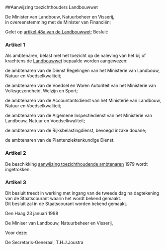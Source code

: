 <meta http-equiv='Content-Type' content='text/html; charset=utf-8' />

##Aanwijzing toezichthouders Landbouwwet

De Minister van Landbouw, Natuurbeheer en Visserij,  
in overeenstemming met de Minister van Financiën;

Gelet op [artikel 48a van de Landbouwwet](../../../../../wet/landbouwwet/BWBR0002252/README.md);
Besluit:    

### Artikel  1  

Als ambtenaren, belast met het toezicht op de naleving van het bij of krachtens de [Landbouwwet](../../../../../wet/landbouwwet/BWBR0002252/README.md) bepaalde worden aangewezen: 

de ambtenaren van de Dienst Regelingen van het Ministerie van Landbouw, Natuur en Voedselkwaliteit;  

de ambtenaren van de Voedsel en Waren Autoriteit van het Ministerie van Volksgezondheid, Welzijn en Sport;  

de ambtenaren van de Accountantsdienst van het Ministerie van Landbouw, Natuur en Voedselkwaliteit;  

de ambtenaren van de Algemene Inspectiedienst van het Ministerie van Landbouw, Natuur en Voedselkwaliteit;  

de ambtenaren van de Rijksbelastingdienst, bevoegd inzake douane;  

de ambtenaren van de Plantenziektenkundige Dienst.    

### Artikel  2  

De beschikking [aanwijzing toezichthoudende ambtenaren](../../../../../ministeriele-regeling/aanwijzing/toezichthoudende/ambtenaren/BWBR0008566/README.md) 1979 wordt ingetrokken.  

### Artikel  3  

Dit besluit treedt in werking met ingang van de tweede dag na dagtekening van de Staatscourant waarin het wordt bekend gemaakt.  
Dit besluit zal in de Staatscourant worden bekend gemaakt.   

Den Haag 
23 januari 1998    

De 
Miniser van Landbouw, Natuurbeheer en Visserij, 

Voor deze: 

De 
Secretaris-Generaal, 
T.H.J.Joustra    
